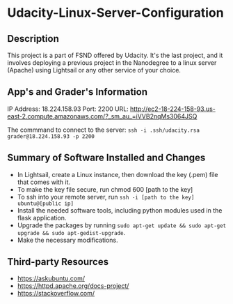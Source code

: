 # Udacity-Linux-Server-Configuration

## Description
This project is a part of FSND offered by Udacity. It's the last project, and it involves deploying a previous project in the Nanodegree to a linux server (Apache) using Lightsail or any other service of your choice.

## App's and Grader's Information
IP Address: 18.224.158.93
Port: 2200
URL: http://ec2-18-224-158-93.us-east-2.compute.amazonaws.com/?_sm_au_=iVVB2nqMs3064JSQ

The commmand to connect to the server: `ssh -i .ssh/udacity.rsa grader@18.224.158.93 -p 2200`

## Summary of Software Installed and Changes
- In Lightsail, create a Linux instance, then download the key (.pem) file that comes with it.
- To make the key file secure, run chmod 600 [path to the key]
- To ssh into your remote server, run `ssh -i [path to the key] ubuntu@[public ip]`
- Install the needed software tools, including python modules used in the flask application.
- Upgrade the packages by running `sudo apt-get update && sudo apt-get upgrade &&
  sudo apt-gedist-upgrade`.
- Make the necessary modifications.


## Third-party Resources
- https://askubuntu.com/
- https://httpd.apache.org/docs-project/
- https://stackoverflow.com/
